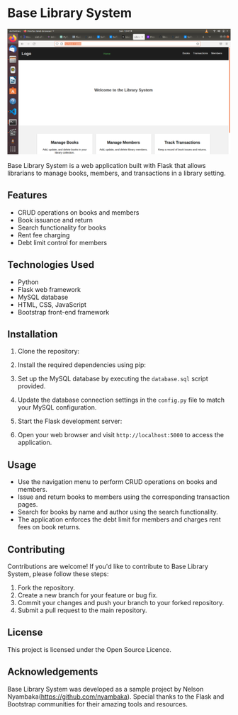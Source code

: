 # Base Library System
![Screenshot 1](sample%201.png)


Base Library System is a web application built with Flask that allows librarians to manage books, members, and transactions in a library setting.

## Features

- CRUD operations on books and members
- Book issuance and return
- Search functionality for books
- Rent fee charging
- Debt limit control for members

## Technologies Used

- Python
- Flask web framework
- MySQL database
- HTML, CSS, JavaScript
- Bootstrap front-end framework

## Installation

1. Clone the repository:


2. Install the required dependencies using pip:


3. Set up the MySQL database by executing the `database.sql` script provided.

4. Update the database connection settings in the `config.py` file to match your MySQL configuration.

5. Start the Flask development server:


6. Open your web browser and visit `http://localhost:5000` to access the application.

## Usage

- Use the navigation menu to perform CRUD operations on books and members.
- Issue and return books to members using the corresponding transaction pages.
- Search for books by name and author using the search functionality.
- The application enforces the debt limit for members and charges rent fees on book returns.

## Contributing

Contributions are welcome! If you'd like to contribute to Base Library System, please follow these steps:

1. Fork the repository.
2. Create a new branch for your feature or bug fix.
3. Commit your changes and push your branch to your forked repository.
4. Submit a pull request to the main repository.

## License

This project is licensed under the Open Source Licence.

## Acknowledgements

Base Library System was developed as a sample project by Nelson Nyambaka(https://github.com/nyambaka). Special thanks to the Flask and Bootstrap communities for their amazing tools and resources.

